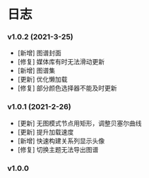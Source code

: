 # 日志

### v1.0.2 (2021-3-25)

* [新增] 图谱封面
* [修复] 媒体库有时无法滑动更新
* [新增] 图谱集
* [更新] 优化懒加载
* [修复] 部分颜色选择器不能及时更新


### v1.0.1 (2021-2-26)

* [更新] 无图模式节点用矩形，调整贝塞尔曲线
* [更新] 提升加载速度
* [新增] 快速构建关系列显示头像
* [修复] 切换主题无法导出图谱

### v1.0.0